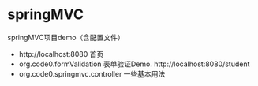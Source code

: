# springMVC
springMVC项目demo（含配置文件）
- http://localhost:8080 首页 
- org.code0.formValidation 表单验证Demo. http://localhost:8080/student 
- org.code0.springmvc.controller 一些基本用法

